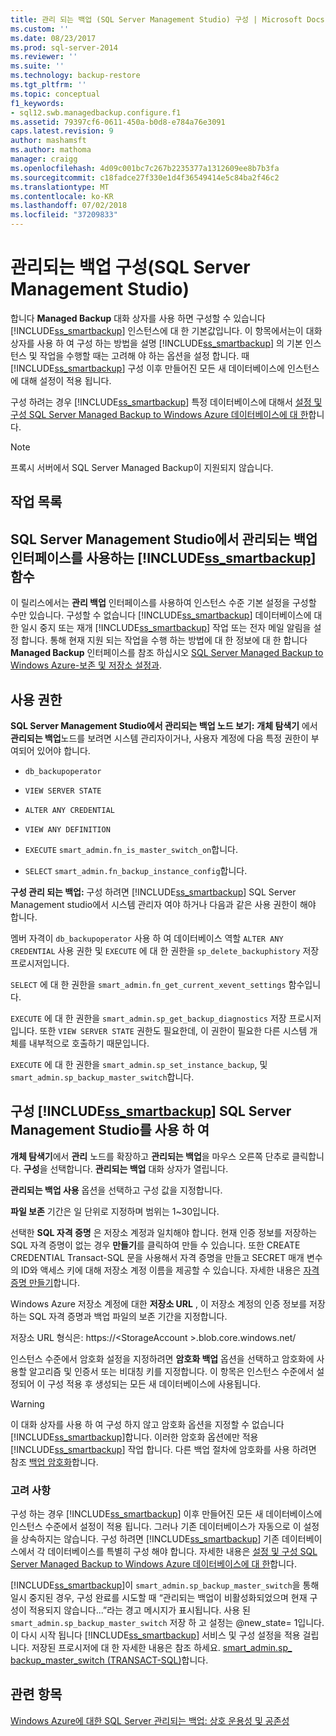 ```yaml
---
title: 관리 되는 백업 (SQL Server Management Studio) 구성 | Microsoft Docs
ms.custom: ''
ms.date: 08/23/2017
ms.prod: sql-server-2014
ms.reviewer: ''
ms.suite: ''
ms.technology: backup-restore
ms.tgt_pltfrm: ''
ms.topic: conceptual
f1_keywords:
- sql12.swb.managedbackup.configure.f1
ms.assetid: 79397cf6-0611-450a-b0d8-e784a76e3091
caps.latest.revision: 9
author: mashamsft
ms.author: mathoma
manager: craigg
ms.openlocfilehash: 4d09c001bc7c267b2235377a1312609ee8b7b3fa
ms.sourcegitcommit: c18fadce27f330e1d4f36549414e5c84ba2f46c2
ms.translationtype: MT
ms.contentlocale: ko-KR
ms.lasthandoff: 07/02/2018
ms.locfileid: "37209833"
---
```

# <a name="configure-managed-backup-sql-server-management-studio"></a>관리되는 백업 구성(SQL Server Management Studio) 
  합니다 **Managed Backup** 대화 상자를 사용 하면 구성할 수 있습니다 [!INCLUDE[ss_smartbackup](../includes/ss-smartbackup-md.md)] 인스턴스에 대 한 기본값입니다. 이 항목에서는이 대화 상자를 사용 하 여 구성 하는 방법을 설명 [!INCLUDE[ss_smartbackup](../includes/ss-smartbackup-md.md)] 의 기본 인스턴스 및 작업을 수행할 때는 고려해 야 하는 옵션을 설정 합니다. 때 [!INCLUDE[ss_smartbackup](../includes/ss-smartbackup-md.md)] 구성 이후 만들어진 모든 새 데이터베이스에 인스턴스에 대해 설정이 적용 됩니다.  
  
 구성 하려는 경우 [!INCLUDE[ss_smartbackup](../includes/ss-smartbackup-md.md)] 특정 데이터베이스에 대해서 [설정 및 구성 SQL Server Managed Backup to Windows Azure 데이터베이스에 대 한](../../2014/database-engine/sql-server-managed-backup-to-windows-azure-retention-and-storage-settings.md#DatabaseConfigure)합니다.  
 
> [!NOTE] 
> 프록시 서버에서 SQL Server Managed Backup이 지원되지 않습니다. 
  
## <a name="task-list"></a>작업 목록  
  
## <a name="includesssmartbackupincludesss-smartbackup-mdmd-functions-using-managed-backup-interface-in-sql-server-management-studio"></a>SQL Server Management Studio에서 관리되는 백업 인터페이스를 사용하는 [!INCLUDE[ss_smartbackup](../includes/ss-smartbackup-md.md)] 함수  
 이 릴리스에서는 **관리 백업** 인터페이스를 사용하여 인스턴스 수준 기본 설정을 구성할 수만 있습니다. 구성할 수 없습니다 [!INCLUDE[ss_smartbackup](../includes/ss-smartbackup-md.md)] 데이터베이스에 대 한 일시 중지 또는 재개 [!INCLUDE[ss_smartbackup](../includes/ss-smartbackup-md.md)] 작업 또는 전자 메일 알림을 설정 합니다. 통해 현재 지원 되는 작업을 수행 하는 방법에 대 한 정보에 대 한 합니다 **Managed Backup** 인터페이스를 참조 하십시오 [SQL Server Managed Backup to Windows Azure-보존 및 저장소 설정과](../../2014/database-engine/sql-server-managed-backup-to-windows-azure-retention-and-storage-settings.md).  
  
## <a name="permissions"></a>사용 권한  
 **SQL Server Management Studio에서 관리되는 백업 노드 보기:** **개체 탐색기** 에서 **관리되는 백업**노드를 보려면 시스템 관리자이거나, 사용자 계정에 다음 특정 권한이 부여되어 있어야 합니다.  
  
-   `db_backupoperator`  
  
-   `VIEW SERVER STATE`  
  
-   `ALTER ANY CREDENTIAL`  
  
-   `VIEW ANY DEFINITION`  
  
-   `EXECUTE` `smart_admin.fn_is_master_switch_on`합니다.  
  
-   `SELECT` `smart_admin.fn_backup_instance_config`합니다.  
  
 **구성 관리 되는 백업:** 구성 하려면 [!INCLUDE[ss_smartbackup](../includes/ss-smartbackup-md.md)] SQL Server Management studio에서 시스템 관리자 여야 하거나 다음과 같은 사용 권한이 해야 합니다.  
  
 멤버 자격이 `db_backupoperator` 사용 하 여 데이터베이스 역할 `ALTER ANY CREDENTIAL` 사용 권한 및 `EXECUTE` 에 대 한 권한을 `sp_delete_backuphistory` 저장 프로시저입니다.  
  
 `SELECT` 에 대 한 권한을 `smart_admin.fn_get_current_xevent_settings` 함수입니다.  
  
 `EXECUTE` 에 대 한 권한을 `smart_admin.sp_get_backup_diagnostics` 저장 프로시저입니다. 또한 `VIEW SERVER STATE` 권한도 필요한데, 이 권한이 필요한 다른 시스템 개체를 내부적으로 호출하기 때문입니다.  
  
 `EXECUTE` 에 대 한 권한을 `smart_admin.sp_set_instance_backup`, 및 `smart_admin.sp_backup_master_switch`합니다.  
  
## <a name="configure-includesssmartbackupincludesss-smartbackup-mdmd-using-sql-server-management-studio"></a>구성 [!INCLUDE[ss_smartbackup](../includes/ss-smartbackup-md.md)] SQL Server Management Studio를 사용 하 여  
 **개체 탐색기**에서 **관리** 노드를 확장하고 **관리되는 백업**을 마우스 오른쪽 단추로 클릭합니다. **구성**을 선택합니다. **관리되는 백업** 대화 상자가 열립니다.  
  
 **관리되는 백업 사용** 옵션을 선택하고 구성 값을 지정합니다.  
  
 **파일 보존** 기간은 일 단위로 지정하며 범위는 1~30입니다.  
  
 선택한 **SQL 자격 증명** 은 저장소 계정과 일치해야 합니다. 현재 인증 정보를 저장하는 SQL 자격 증명이 없는 경우 **만들기**를 클릭하여 만들 수 있습니다. 또한 CREATE CREDENTIAL Transact-SQL 문을 사용해서 자격 증명을 만들고 SECRET 매개 변수의 ID와 액세스 키에 대해 저장소 계정 이름을 제공할 수 있습니다. 자세한 내용은 [자격 증명 만들기](../relational-databases/backup-restore/sql-server-backup-to-url.md#credential)합니다.  
  
 Windows Azure 저장소 계정에 대한 **저장소 URL** , 이 저장소 계정의 인증 정보를 저장하는 SQL 자격 증명과 백업 파일의 보존 기간을 지정합니다.  
  
 저장소 URL 형식은: https://\<StorageAccount >.blob.core.windows.net/  
  
 인스턴스 수준에서 암호화 설정을 지정하려면 **암호화 백업** 옵션을 선택하고 암호화에 사용할 알고리즘 및 인증서 또는 비대칭 키를 지정합니다.  이 항목은 인스턴스 수준에서 설정되어 이 구성 적용 후 생성되는 모든 새 데이터베이스에 사용됩니다.  
  
> [!WARNING]  
>  이 대화 상자를 사용 하 여 구성 하지 않고 암호화 옵션을 지정할 수 없습니다 [!INCLUDE[ss_smartbackup](../includes/ss-smartbackup-md.md)]합니다. 이러한 암호화 옵션에만 적용 [!INCLUDE[ss_smartbackup](../includes/ss-smartbackup-md.md)] 작업 합니다. 다른 백업 절차에 암호화를 사용 하려면 참조 [백업 암호화](../relational-databases/backup-restore/backup-encryption.md)합니다.  
  
### <a name="considerations"></a>고려 사항  
 구성 하는 경우 [!INCLUDE[ss_smartbackup](../includes/ss-smartbackup-md.md)] 이후 만들어진 모든 새 데이터베이스에 인스턴스 수준에서 설정이 적용 됩니다.  그러나 기존 데이터베이스가 자동으로 이 설정을 상속하지는 않습니다. 구성 하려면 [!INCLUDE[ss_smartbackup](../includes/ss-smartbackup-md.md)] 기존 데이터베이스에서 각 데이터베이스를 특별히 구성 해야 합니다. 자세한 내용은 [설정 및 구성 SQL Server Managed Backup to Windows Azure 데이터베이스에 대 한](../../2014/database-engine/sql-server-managed-backup-to-windows-azure-retention-and-storage-settings.md#DatabaseConfigure)합니다.  
  
 [!INCLUDE[ss_smartbackup](../includes/ss-smartbackup-md.md)]이 `smart_admin.sp_backup_master_switch`을 통해 일시 중지된 경우, 구성 완료를 시도할 때 “관리되는 백업이 비활성화되었으며 현재 구성이 적용되지 않습니다...”라는  경고 메시지가 표시됩니다. 사용 된 `smart_admin.sp_backup_master_switch` 저장 하 고 설정는 @new_state= 1입니다. 이 다시 시작 됩니다 [!INCLUDE[ss_smartbackup](../includes/ss-smartbackup-md.md)] 서비스 및 구성 설정을 적용 걸립니다. 저장된 프로시저에 대 한 자세한 내용은 참조 하세요. [smart_admin.sp_ backup_master_switch &#40;TRANSACT-SQL&#41;](/sql/relational-databases/system-stored-procedures/managed-backup-sp-backup-master-switch-transact-sql)합니다.  
  
## <a name="see-also"></a>관련 항목  
 [Windows Azure에 대한 SQL Server 관리되는 백업: 상호 운용성 및 공존성](../../2014/database-engine/sql-server-managed-backup-to-windows-azure-interoperability-and-coexistence.md)  
  
  

